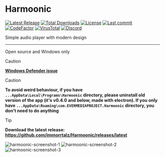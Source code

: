# Harmoonic

[![Latest Release](https://img.shields.io/github/v/release/immorrtalz/Harmoonic?label=latest%20release&color=limegreen)](https://github.com/immorrtalz/Harmoonic/releases/latest)
[![Total Downloads](https://img.shields.io/github/downloads/immorrtalz/Harmoonic/total?label=total%20downloads&color=blue)](https://github.com/immorrtalz/Harmoonic/releases)
[![License](https://img.shields.io/badge/license-GPL%20v3-yellow?color=goldenrod)](https://github.com/immorrtalz/Harmoonic/blob/main/LICENSE)
[![Last commit](https://img.shields.io/github/last-commit/immorrtalz/Harmoonic?color=orange)]()
[![CodeFactor](https://www.codefactor.io/repository/github/immorrtalz/harmoonic/badge)](https://www.codefactor.io/repository/github/immorrtalz/harmoonic)
[![VirusTotal](https://img.shields.io/badge/virustotal-secure-limegreen)]()
[![Discord](https://img.shields.io/discord/600372807062519848?label=developer's%20discord&color=slateblue)](https://discord.gg/GbzYVdF)

Simple audio player with modern design

---

Open source and Windows only

> [!CAUTION]
> **[Windows Defender issue](https://github.com/immorrtalz/Harmoonic/issues/9)**

> [!CAUTION]
> **To avoid weird behaviour, if you have `...AppData\Local\Programs\Harmoonic` directory, please uninstall old version of the app (it's v0.4.0 and below, made with electron). If you only have `...AppData\Roaming\com.EVERMEDIAPROJECT.Harmoonic` directory, you don't need to do anything**

> [!TIP]
> **Download the latest release: https://github.com/immorrtalz/Harmoonic/releases/latest**

![harmoonic-screenshot-1](https://github.com/immorrtalz/Harmoonic/assets/61843974/b824b7c9-ffbc-4a99-bd7f-d776113897d6)
![harmoonic-screenshot-2](https://github.com/immorrtalz/Harmoonic/assets/61843974/007ccb9e-d98c-424b-ba89-56cc0d4ea08e)
![harmoonic-screenshot-3](https://github.com/immorrtalz/Harmoonic/assets/61843974/27210765-bc8e-4343-91fa-c9ac5ac5096d)